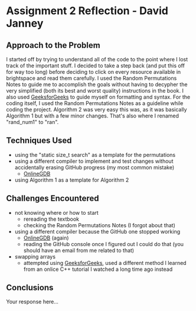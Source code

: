 # Assignment 2 Reflection - David Janney

## Approach to the Problem

I started off by trying to understand all of the code to the point where I lost track of the important stuff. I decided to take a step back (and put this off for way too long) before deciding to click on every resource available in brightspace and read them carefully. I used the Random Permutations Notes to guide me to accomplish the goals without having to decypher the very simplified (both its best and worst quality) instructions in the book. I also used [GeeksforGeeks](https://www.geeksforgeeks.org/cpp/cpp-recursion/) to guide myself on formatting and syntax. For the coding itself, I used the Random Permutations Notes as a guideline while coding the project. Algorithm 2 was very easy this was, as it was basically Algorithm 1 but with a few minor changes. That's also where I renamed "rand_num1" to "ran".

## Techniques Used

* using the "static size_t search" as a template for the permutations
* using a different compiler to implement and test changes without accidentally erasing GitHub progress (my most common mistake)
  * [OnlineGDB](https://www.onlinegdb.com/online_c++_compiler)
* using Algorithm 1 as a template for Algorithm 2

## Challenges Encountered

* not knowing where or how to start
  * rereading the textbook
  * checking the Random Permutations Notes (I forgot about that)
* using a different compiler because the GitHub one stopped working
   * [OnlineGDB](https://www.onlinegdb.com/online_c++_compiler) (again)
   * reading the GitHub console once I figured out I could do that (you should have an email from me related to that)
* swapping arrays
   * attempted using [GeeksforGeeks](https://www.geeksforgeeks.org/cpp/quickly-swap-two-arrays-size-c/), used a different method I learned from an onlice C++ tutorial I watched a long time ago instead

## Conclusions

Your response here...

